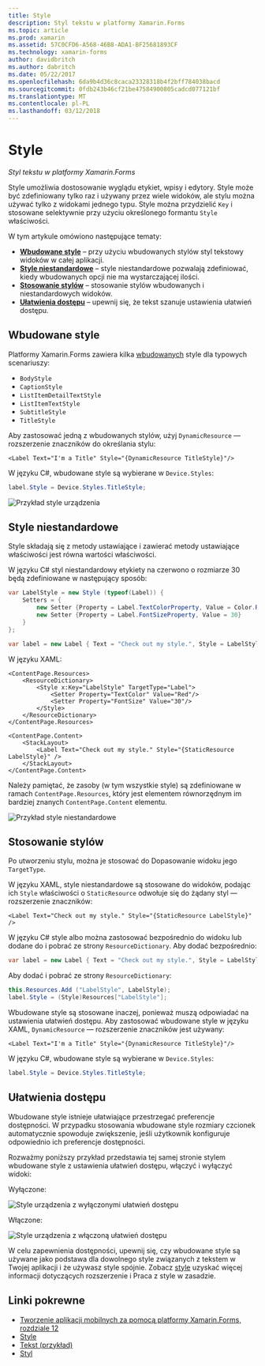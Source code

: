 ```yaml
---
title: Style
description: Styl tekstu w platformy Xamarin.Forms
ms.topic: article
ms.prod: xamarin
ms.assetid: 57C0CFD6-A568-46B8-ADA1-BF25681893CF
ms.technology: xamarin-forms
author: davidbritch
ms.author: dabritch
ms.date: 05/22/2017
ms.openlocfilehash: 6da9b4d36c8caca23328318b4f2bff784038bacd
ms.sourcegitcommit: 0fdb243b46cf21be47584900805cadcd077121bf
ms.translationtype: MT
ms.contentlocale: pl-PL
ms.lasthandoff: 03/12/2018
---
```

# <a name="styles"></a>Style

_Styl tekstu w platformy Xamarin.Forms_


Style umożliwia dostosowanie wyglądu etykiet, wpisy i edytory. Style może być zdefiniowany tylko raz i używany przez wiele widoków, ale stylu można używać tylko z widokami jednego typu.
Style można przydzielić `Key` i stosowane selektywnie przy użyciu określonego formantu `Style` właściwości.

W tym artykule omówiono następujące tematy:

- **[Wbudowane style](#Built-In_Styles)**  &ndash; przy użyciu wbudowanych stylów styl tekstowy widoków w całej aplikacji.
- **[Style niestandardowe](#Custom_Styles)**  &ndash; style niestandardowe pozwalają zdefiniować, kiedy wbudowanych opcji nie ma wystarczającej ilości.
- **[Stosowanie stylów](#Applying_Styles)**  &ndash; stosowanie stylów wbudowanych i niestandardowych widoków.
- **[Ułatwienia dostępu](#Accessibility)**  &ndash; upewnij się, że tekst szanuje ustawienia ułatwień dostępu.

<a name="Built-In_Styles" />

## <a name="built-in-styles"></a>Wbudowane style

Platformy Xamarin.Forms zawiera kilka [wbudowanych](http://developer.xamarin.com/api/type/Xamarin.Forms.Device+Styles/) style dla typowych scenariuszy:

- `BodyStyle`
- `CaptionStyle`
- `ListItemDetailTextStyle`
- `ListItemTextStyle`
- `SubtitleStyle`
- `TitleStyle`

Aby zastosować jedną z wbudowanych stylów, użyj `DynamicResource` — rozszerzenie znaczników do określania stylu:

```xaml
<Label Text="I'm a Title" Style="{DynamicResource TitleStyle}"/>
```

W języku C#, wbudowane style są wybierane w `Device.Styles`:

```csharp
label.Style = Device.Styles.TitleStyle;
```

![](styles-images/builtinstyles.png "Przykład style urządzenia")

<a name="Custom_Styles" />

## <a name="custom-styles"></a>Style niestandardowe

Style składają się z metody ustawiające i zawierać metody ustawiające właściwości jest równa wartości właściwości.

W języku C# styl niestandardowy etykiety na czerwono o rozmiarze 30 będą zdefiniowane w następujący sposób:

```csharp
var LabelStyle = new Style (typeof(Label)) {
    Setters = {
        new Setter {Property = Label.TextColorProperty, Value = Color.Red},
        new Setter {Property = Label.FontSizeProperty, Value = 30}
    }
};

var label = new Label { Text = "Check out my style.", Style = LabelStyle };
```

W języku XAML:

```xaml
<ContentPage.Resources>
    <ResourceDictionary>
        <Style x:Key="LabelStyle" TargetType="Label">
            <Setter Property="TextColor" Value="Red"/>
            <Setter Property="FontSize" Value="30"/>
        </Style>
    </ResourceDictionary>
</ContentPage.Resources>

<ContentPage.Content>
    <StackLayout>
        <Label Text="Check out my style." Style="{StaticResource LabelStyle}" />
    </StackLayout>
</ContentPage.Content>
```

Należy pamiętać, że zasoby (w tym wszystkie style) są zdefiniowane w ramach `ContentPage.Resources`, który jest elementem równorzędnym im bardziej znanych `ContentPage.Content` elementu.

![](styles-images/customstyle.png "Przykład style niestandardowe")

<a name="Applying_Styles" />

## <a name="applying-styles"></a>Stosowanie stylów

Po utworzeniu stylu, można je stosować do Dopasowanie widoku jego `TargetType`.

W języku XAML, style niestandardowe są stosowane do widoków, podając ich `Style` właściwości o `StaticResource` odwołuje się do żądany styl — rozszerzenie znaczników:

```xaml
<Label Text="Check out my style." Style="{StaticResource LabelStyle}" />
```

W języku C# style albo można zastosować bezpośrednio do widoku lub dodane do i pobrać ze strony `ResourceDictionary`. Aby dodać bezpośrednio:

```csharp
var label = new Label { Text = "Check out my style.", Style = LabelStyle };
```

Aby dodać i pobrać ze strony `ResourceDictionary`:

```csharp
this.Resources.Add ("LabelStyle", LabelStyle);
label.Style = (Style)Resources["LabelStyle"];
```

Wbudowane style są stosowane inaczej, ponieważ muszą odpowiadać na ustawienia ułatwień dostępu. Aby zastosować wbudowane style w języku XAML, `DynamicResource` — rozszerzenie znaczników jest używany:

```xaml
<Label Text="I'm a Title" Style="{DynamicResource TitleStyle}"/>
```

W języku C#, wbudowane style są wybierane w `Device.Styles`:

```csharp
label.Style = Device.Styles.TitleStyle;
```

## <a name="accessibility"></a>Ułatwienia dostępu

Wbudowane style istnieje ułatwiające przestrzegać preferencje dostępności. W przypadku stosowania wbudowane style rozmiary czcionek automatycznie spowoduje zwiększenie, jeśli użytkownik konfiguruje odpowiednio ich preferencje dostępności.

Rozważmy poniższy przykład przedstawia tej samej stronie stylem wbudowane style z ustawienia ułatwień dostępu, włączyć i wyłączyć widoki:

Wyłączone:

![](styles-images/pre-access.png "Style urządzenia z wyłączonymi ułatwień dostępu")

Włączone:

![](styles-images/post-access.png "Style urządzenia z włączoną ułatwień dostępu")

W celu zapewnienia dostępności, upewnij się, czy wbudowane style są używane jako podstawa dla dowolnego style związanych z tekstem w Twojej aplikacji i że używasz style spójnie. Zobacz [style](~/xamarin-forms/user-interface/styles/index.md) uzyskać więcej informacji dotyczących rozszerzenie i Praca z style w zasadzie.


## <a name="related-links"></a>Linki pokrewne

- [Tworzenie aplikacji mobilnych za pomocą platformy Xamarin.Forms, rozdziale 12](https://developer.xamarin.com/r/xamarin-forms/book/chapter12.pdf)
- [Style](~/xamarin-forms/user-interface/styles/index.md)
- [Tekst (przykład)](https://developer.xamarin.com/samples/xamarin-forms/UserInterface/Text)
- [Styl](http://developer.xamarin.comhttps://developer.xamarin.com/api/type/Xamarin.Forms.Style/)
